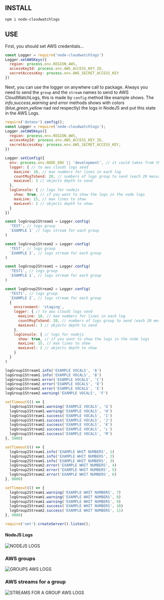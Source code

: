 
## INSTALL
`npm i node-cloudwatchlogs`

## USE

First, you should set AWS credentials...
```js
const Logger = require('node-cloudwatchlogs')
Logger.setAWSKeys({
  region: process.env.REGION_AWS,
  accessKeyId: process.env.AWS_ACCESS_KEY_ID,
  secretAccessKey: process.env.AWS_SECRET_ACCESS_KEY
})
```

Next, you can use the logger on anywhere call to package. Always you need to send the `group` and the `stream` names to send to AWS CloudWatchLogs, this is made by `config` method like example shows.
The _info_,_success_,_warning_ and _error_ methods shows with colors (_blue_,_green_,_yellow_ nad _red_ respectly) the logs in NodeJS and put this state in the AWS Logs.

```js
require('dotenv').config();
const Logger = require('node-cloudwatchlogs');
Logger.setAWSKeys({
  region: process.env.REGION_AWS,
  accessKeyId: process.env.AWS_ACCESS_KEY_ID,
  secretAccessKey: process.env.AWS_SECRET_ACCESS_KEY,
})

Logger.setConfig({
  env: process.env.NODE_ENV || 'development', // it could takes from the NODE_ENV if you don't put anything
  logger: { // to aws cloudt logs send
    maxLine: 10, // max numbers for lines in each log
    countMsgToSend: 20, // numbers of logs group to send (each 20 messages)
    maxLevel: 3 // objects depth to send
  },
  logConsole: { // logs for nodejs
    show: true, // if you want to show the logs in the node logs
    maxLine: 15, // max lines to show
    maxLevel: 2 // objects depth to show
  }
})

const logGroup1Stream1 = Logger.config(
  'TEST', // logs group
  `EXAMPLE 1` // logs stream for each group
)

const logGroup1Stream2 = Logger.config(
  'TEST', // logs group
  `EXAMPLE 2`, // logs stream for each group
)

const logGroup2Stream1 = Logger.config(
  'TEST1', // logs group
  `EXAMPLE 1`, // logs stream for each group
)

const logGroup2Stream2 = Logger.config(
  'TEST1', // logs group
  `EXAMPLE 2`, // logs stream for each group
  {
    environment: 'staging',
    logger: { // to aws cloudt logs send
      maxLine: 10, // max numbers for lines in each log
      countMsgToSend: 20, // numbers of logs group to send (each 20 messages)
      maxLevel: 3 // objects depth to send
    },
    logConsole: { // logs for nodejs
      show: true, // if you want to show the logs in the node logs
      maxLine: 15, // max lines to show
      maxLevel: 2 // objects depth to show
    }
  }
)

logGroup1Stream1.info('EXAMPLE VOCALS', 'A')
logGroup1Stream1.info('EXAMPLE VOCALS', 'B')
logGroup1Stream1.error('EXAMPLE VOCALS', 'C')
logGroup1Stream2.error('EXAMPLE VOCALS', 'D')
logGroup1Stream2.error('EXAMPLE VOCALS', 'E')
logGroup1Stream2.warning('EXAMPLE VOCALS', 'F')

setTimeout(() => {
  logGroup1Stream1.warning('EXAMPLE VOCALS', 'G')
  logGroup1Stream1.warning('EXAMPLE VOCALS', 'H')
  logGroup1Stream1.success('EXAMPLE VOCALS', 'I')
  logGroup1Stream1.success('EXAMPLE VOCALS', 'J')
  logGroup1Stream2.success('EXAMPLE VOCALS', 'K')
  logGroup1Stream2.success('EXAMPLE VOCALS', 'L')
  logGroup1Stream2.success('EXAMPLE VOCALS', 'M')
}, 5000)

setTimeout(() => {
  logGroup2Stream1.info('EXAMPLE WHIT NUMBERS', 1)
  logGroup2Stream1.info('EXAMPLE WHIT NUMBERS', 2)
  logGroup2Stream1.info('EXAMPLE WHIT NUMBERS', 3)
  logGroup2Stream2.error('EXAMPLE WHIT NUMBERS', 4)
  logGroup2Stream2.error('EXAMPLE WHIT NUMBERS', 5)
  logGroup2Stream2.error('EXAMPLE WHIT NUMBERS', 6)
}, 8000)

setTimeout(() => {
  logGroup2Stream1.warning('EXAMPLE WHIT NUMBERS', 7)
  logGroup2Stream1.warning('EXAMPLE WHIT NUMBERS', 8)
  logGroup2Stream1.warning('EXAMPLE WHIT NUMBERS', 9)
  logGroup2Stream2.success('EXAMPLE WHIT NUMBERS', 10)
  logGroup2Stream2.success('EXAMPLE WHIT NUMBERS', 11)
}, 9000)

require('net').createServer().listen();

```
#### NodeJS Logs
![NODEJS LOGS](https://github.com/fortil/node-cloudwatchlogs/blob/master/img/captura.JPG)

### AWS groups
![GROUPS AWS LOGS](https://github.com/fortil/node-cloudwatchlogs/blob/master/img/captura2.JPG)

### AWS streams for a group
![STREAMS FOR A GROUP AWS LOGS](https://github.com/fortil/node-cloudwatchlogs/blob/master/img/captura3.JPG)

